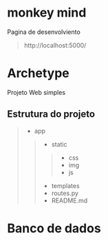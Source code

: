 # monkey mind

Pagina de desenvolviento 
> http://localhost:5000/

# Archetype

Projeto Web simples

## Estrutura do projeto
> - app
>> - static
>>> - css
>>> - img
>>> - js
>> - templates
>> - routes.py
>> - README.md

# Banco de dados 

